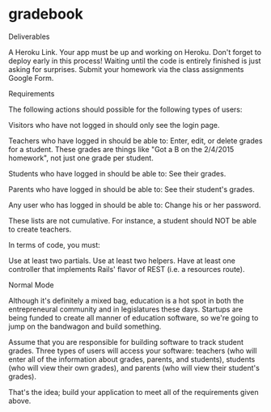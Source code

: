 # gradebook
Deliverables

A Heroku Link. Your app must be up and working on Heroku. Don't forget to deploy early in this process! Waiting until the code is entirely finished is just asking for surprises.
Submit your homework via the class assignments Google Form.

Requirements

The following actions should possible for the following types of users:

Visitors who have not logged in should only see the login page.

Teachers who have logged in should be able to:
Enter, edit, or delete grades for a student. These grades are things like "Got a B on the 2/4/2015 homework", not just one grade per student.

Students who have logged in should be able to:
See their grades.

Parents who have logged in should be able to:
See their student's grades.

Any user who has logged in should be able to:
Change his or her password.

These lists are not cumulative. For instance, a student should NOT be able to create teachers.

In terms of code, you must:

Use at least two partials.
Use at least two helpers.
Have at least one controller that implements Rails' flavor of REST (i.e. a resources route).

Normal Mode

Although it's definitely a mixed bag, education is a hot spot in both the entrepreneural community and in legislatures these days. Startups are being funded to create all manner of education software, so we're going to jump on the bandwagon and build something.

Assume that you are responsible for building software to track student grades. Three types of users will access your software: teachers (who will enter all of the information about grades, parents, and students), students (who will view their own grades), and parents (who will view their student's grades).

That's the idea; build your application to meet all of the requirements given above.
